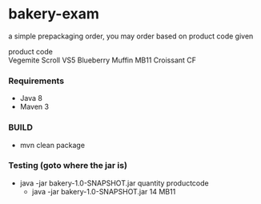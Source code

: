 # bakery-exam
a simple prepackaging order, you may order based on product code given

product             code  
Vegemite Scroll     VS5
Blueberry Muffin    MB11
Croissant           CF

### Requirements
* Java 8
* Maven 3

### BUILD
* mvn clean package

### Testing (goto where the jar is)

* java -jar bakery-1.0-SNAPSHOT.jar quantity productcode
  - java -jar bakery-1.0-SNAPSHOT.jar 14 MB11
